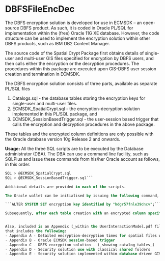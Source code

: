 # DBFSFileEncDec

The DBFS encryption solution is developed for use in ECMSDK – an open-source DBFS product. As such, it is coded in Oracle PL/SQL for implementation within the (free) Oracle 11G XE database. However, the code structure can be used to implement the encryption solution within other DBFS products, such as IBM DB2 Content Manager. 

The source code of the Spatial Crypt Package first obtains details of single-user and multi-user GIS files specified for encryption by DBFS users, and then calls either the encryption or the decryption procedures. The procedures within this package are executed upon GIS-DBFS user session creation and termination in ECMSDK. 

The DBFS encryption solution consists of three parts, available as separate PL/SQL files <br/>
1. Catalogs.sql - the database tables storing the encryption keys for single-user and multi-user files. 
2. ECMSDK_SpatialCrypt.sql - the encryption-decryption solution  implemented in this PL/SQL package, and 
3. ECMSDK_SessionBasedTrigger.sql - the user-session based trigger that calls the encryption and decryption procedures in the above package. 

These tables and the encrypted column definitions are only possible with the Oracle database version 10g Release 2 and onwards.

**Usage:**
All the three SQL scripts are to be executed by the Database administrator (DBA). The DBA can use a command line facility, such as SQLPlus and issue these commands from his/her Oracle account as follows, in this order. 

```SQL > @Catalogs.sql
SQL > @ECMSDK_SpatialCrypt.sql
SQL > @ECMSDK_SessionBasedTrigger.sql```

Additional details are provided in each of the scripts. 

The Oracle wallet can be initialised by issuing the following command, which will: create a wallet, create a master key for the entire database, and open the wallet.

```ALTER SYSTEM SET encryption key identified by "hdgr57fnle39dncv";```

Subsequently, after each table creation with an encrypted column specification will cause the TDE to create a separate key for each table. 


Also, included is an Appendix (_within the UserInteractionModel.pdf file_), 
that includes the following:
- Appendix A - Detailed	encryption-decryption times for spatial files within DBFS  
- Appendix B - Oracle ECMSDK session-based trigger
- Appendix C - DBFS encryption solution - (_showing catalog tables_)
- Appendix D - Security solution use with classical shared folders 
- Appendix E - Security solution implemented within database-driven GIS Web portals & Web maps 

